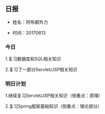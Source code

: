 ## 日报

* 姓名：阿布都外力

* 时间：20170613

### 今日 

1.复习数据库和SQL相关知识

2.复习了一部分Servlet/JSP相关知识

### 明日计划

1.继续复习Servlet/JSP相关知识（侧重点：原理）

2.复习Spring框架基础知识（侧重点：理论部分）
